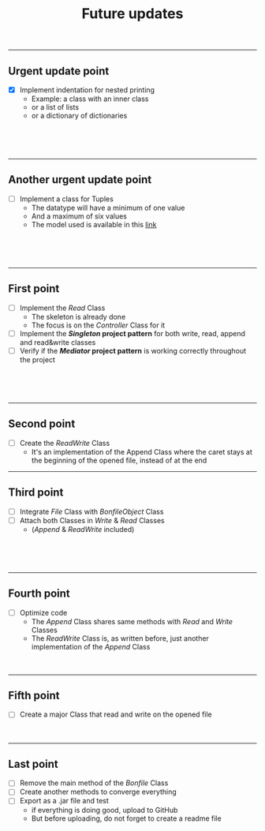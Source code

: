 <header>

# Future updates
</header>

<article>
<hr>

## Urgent update point
- [X] Implement indentation for nested printing
  * Example: a class with an inner class
  * or a list of lists
  * or a dictionary of dictionaries
<br>
<br>
<br>
</article>

<article>
<hr>

## Another urgent update point
- [ ] Implement a class for Tuples
  * The datatype will have a minimum of one value
  * And a maximum of six values
  * The model used is available in this [link](https://medium.com/@mgm06bm/tuples-in-java-17-c911c9431ed9)
<br>
<br>
<br>
</article>

<article>
<hr>

## First point
- [ ] Implement the *Read* Class
  * The skeleton is already done
  * The focus is on the *Controller* Class for it
- [ ] Implement the ***Singleton* project pattern** for both write, read, append and read&write classes
- [ ] Verify if the ***Mediator* project pattern** is working correctly throughout the project
<br>
<br>
<br>
</article>

<article>
<hr>

## Second point
- [ ] Create the *ReadWrite* Class
  * It's an implementation of the Append Class where the caret stays at the beginning of the opened file, instead of at the end
</article>

<article>
<hr>

## Third point
- [ ] Integrate *File* Class with *BonfileObject* Class
- [ ] Attach both Classes in *Write* & *Read* Classes
  * (*Append* & *ReadWrite* included)
<br>
<br>
<br>
</article>

<article>
<hr>

## Fourth point
- [ ] Optimize code
  * The *Append* Class shares same methods with *Read* and *Write* Classes
  * The *ReadWrite* Class is, as written before, just another implementation of the *Append* Class
    <br>
    <br>
    <br>
</article>

<article>
<hr>

## Fifth point
- [ ] Create a major Class that read and write on the opened file
  <br>
  <br>
  <br>
</article>

<article>
<hr>

## Last point
- [ ] Remove the main method of the *Bonfile* Class
- [ ] Create another methods to converge everything
- [ ] Export as a .jar file and test
  * if everything is doing good, upload to GitHub
  * But before uploading, do not forget to create a readme file
    <br>
    <br>
    <br>
</article>
